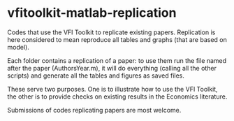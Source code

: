 # vfitoolkit-matlab-replication
Codes that use the VFI Toolkit to replicate existing papers. Replication is here considered to mean reproduce all tables and graphs (that are based on model).

Each folder contains a replication of a paper: to use them run the file named after the paper (AuthorsYear.m), it will do everything (calling all the other scripts) and generate all the tables and figures as saved files.

These serve two purposes. One is to illustrate how to use the VFI Toolkit, the other is to provide checks on existing results in the Economics literature. 

Submissions of codes replicating papers are most welcome.
